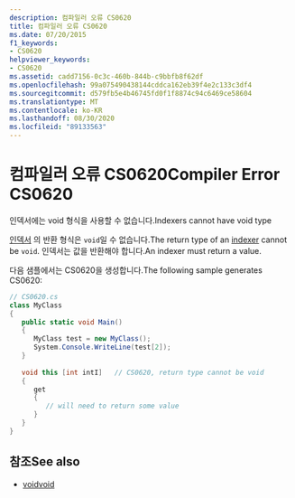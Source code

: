```yaml
---
description: 컴파일러 오류 CS0620
title: 컴파일러 오류 CS0620
ms.date: 07/20/2015
f1_keywords:
- CS0620
helpviewer_keywords:
- CS0620
ms.assetid: cadd7156-0c3c-460b-844b-c9bbfb8f62df
ms.openlocfilehash: 99a075490438144cddca162eb39f4e2c133c3df4
ms.sourcegitcommit: d579fb5e4b46745fd0f1f8874c94c6469ce58604
ms.translationtype: MT
ms.contentlocale: ko-KR
ms.lasthandoff: 08/30/2020
ms.locfileid: "89133563"
---
```

# <a name="compiler-error-cs0620"></a><span data-ttu-id="7ed9c-103">컴파일러 오류 CS0620</span><span class="sxs-lookup"><span data-stu-id="7ed9c-103">Compiler Error CS0620</span></span>
<span data-ttu-id="7ed9c-104">인덱서에는 void 형식을 사용할 수 없습니다.</span><span class="sxs-lookup"><span data-stu-id="7ed9c-104">Indexers cannot have void type</span></span>  
  
 <span data-ttu-id="7ed9c-105">[인덱서](../programming-guide/indexers/index.md) 의 반환 형식은 `void`일 수 없습니다.</span><span class="sxs-lookup"><span data-stu-id="7ed9c-105">The return type of an [indexer](../programming-guide/indexers/index.md) cannot be `void`.</span></span> <span data-ttu-id="7ed9c-106">인덱서는 값을 반환해야 합니다.</span><span class="sxs-lookup"><span data-stu-id="7ed9c-106">An indexer must return a value.</span></span>  
  
 <span data-ttu-id="7ed9c-107">다음 샘플에서는 CS0620을 생성합니다.</span><span class="sxs-lookup"><span data-stu-id="7ed9c-107">The following sample generates CS0620:</span></span>  
  
```csharp  
// CS0620.cs  
class MyClass  
{  
   public static void Main()  
   {  
      MyClass test = new MyClass();  
      System.Console.WriteLine(test[2]);  
   }  
  
   void this [int intI]   // CS0620, return type cannot be void  
   {  
      get  
      {  
         // will need to return some value  
      }  
   }  
}  
```  
  
## <a name="see-also"></a><span data-ttu-id="7ed9c-108">참조</span><span class="sxs-lookup"><span data-stu-id="7ed9c-108">See also</span></span>

- [<span data-ttu-id="7ed9c-109">void</span><span class="sxs-lookup"><span data-stu-id="7ed9c-109">void</span></span>](../language-reference/builtin-types/void.md)
